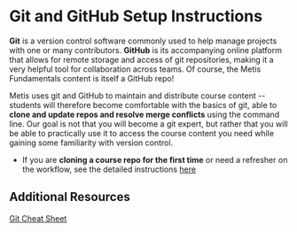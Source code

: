 # Git and GitHub Setup Instructions

**Git** is a version control software commonly used to help manage projects with one or many contributors. 
**GitHub** is its accompanying online platform that allows for remote storage and access of git repositories, 
making it a very helpful tool for collaboration across teams. Of course, the Metis Fundamentals content is itself a GitHub repo!

Metis uses git and GitHub to maintain and distribute course content -- students will therefore become comfortable with
the basics of git, able to **clone and update repos and resolve merge conflicts** using the command line. Our goal is not that you will become
a git expert, but rather that you will be able to practically use it to access the course content you need while gaining some familiarity with version control. 

* If you are **cloning a course repo for the first time** or need a refresher on the workflow, see the detailed instructions [here](./git_setup.md) 


## Additional Resources

[Git Cheat Sheet](http://files.zeroturnaround.com/pdf/zt_git_cheat_sheet.pdf)
